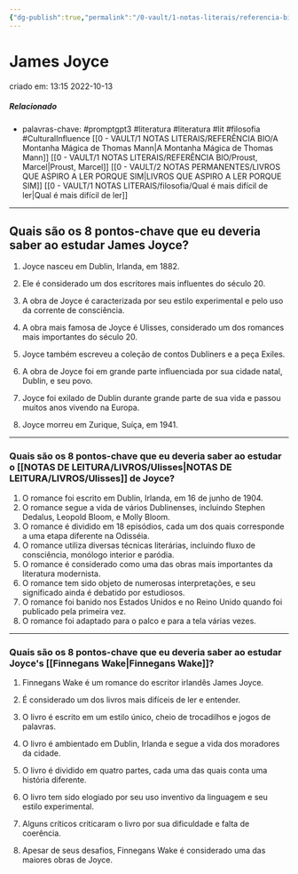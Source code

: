 ```yaml
---
{"dg-publish":true,"permalink":"/0-vault/1-notas-literais/referencia-bio/joyce-jaime/","tags":["promptgpt3","literatura","lit","filosofia","CulturalInfluence"],"dgHomeLink":true,"dgShowLocalGraph":true,"dgShowFileTree":true,"dgEnableSearch":true}
---
```


# James Joyce
criado em: 13:15 2022-10-13

##### Relacionado
- palavras-chave: #promptgpt3 #literatura  #literatura #lit #filosofia #CulturalInfluence 
[[0 - VAULT/1 NOTAS LITERAIS/REFERÊNCIA BIO/A Montanha Mágica de Thomas Mann\|A Montanha Mágica de Thomas Mann]]
[[0 - VAULT/1 NOTAS LITERAIS/REFERÊNCIA BIO/Proust, Marcel\|Proust, Marcel]]
[[0 - VAULT/2 NOTAS PERMANENTES/LIVROS QUE ASPIRO A LER PORQUE SIM\|LIVROS QUE ASPIRO A LER PORQUE SIM]]
[[0 - VAULT/1 NOTAS LITERAIS/filosofia/Qual é mais difícil de ler\|Qual é mais difícil de ler]]


---
## Quais são os 8 pontos-chave que eu deveria saber ao estudar James Joyce?

1. Joyce nasceu em Dublin, Irlanda, em 1882.

2. Ele é considerado um dos escritores mais influentes do século 20.

3. A obra de Joyce é caracterizada por seu estilo experimental e pelo uso da corrente de consciência.

4. A obra mais famosa de Joyce é Ulisses, considerado um dos romances mais importantes do século 20.

5. Joyce também escreveu a coleção de contos Dubliners e a peça Exiles.

6. A obra de Joyce foi em grande parte influenciada por sua cidade natal, Dublin, e seu povo.

7. Joyce foi exilado de Dublin durante grande parte de sua vida e passou muitos anos vivendo na Europa.

1. Joyce morreu em Zurique, Suíça, em 1941.
---
### Quais são os 8 pontos-chave que eu deveria saber ao estudar o [[NOTAS DE LEITURA/LIVROS/Ulisses\|NOTAS DE LEITURA/LIVROS/Ulisses]] de Joyce?

1. O romance foi escrito em Dublin, Irlanda, em 16 de junho de 1904.
2. O romance segue a vida de vários Dublinenses, incluindo Stephen Dedalus, Leopold Bloom, e Molly Bloom.
3. O romance é dividido em 18 episódios, cada um dos quais corresponde a uma etapa diferente na Odisséia.
4. O romance utiliza diversas técnicas literárias, incluindo fluxo de consciência, monólogo interior e paródia.
5. O romance é considerado como uma das obras mais importantes da literatura modernista.
6. O romance tem sido objeto de numerosas interpretações, e seu significado ainda é debatido por estudiosos.
7. O romance foi banido nos Estados Unidos e no Reino Unido quando foi publicado pela primeira vez.
8. O romance foi adaptado para o palco e para a tela várias vezes.

---
### Quais são os 8 pontos-chave que eu deveria saber ao estudar Joyce's [[Finnegans Wake\|Finnegans Wake]]?

1. Finnegans Wake é um romance do escritor irlandês James Joyce.

2. É considerado um dos livros mais difíceis de ler e entender.

3. O livro é escrito em um estilo único, cheio de trocadilhos e jogos de palavras.

4. O livro é ambientado em Dublin, Irlanda e segue a vida dos moradores da cidade.

5. O livro é dividido em quatro partes, cada uma das quais conta uma história diferente.

6. O livro tem sido elogiado por seu uso inventivo da linguagem e seu estilo experimental.

7. Alguns críticos criticaram o livro por sua dificuldade e falta de coerência.

8. Apesar de seus desafios, Finnegans Wake é considerado uma das maiores obras de Joyce.